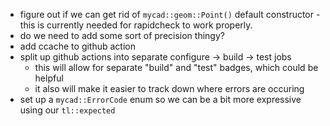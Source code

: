- figure out if we can get rid of `mycad::geom::Point()` default constructor -
  this is currently needed for rapidcheck to work properly.
- do we need to add some sort of precision thingy?
- add ccache to github action
- split up github actions into separate configure → build → test jobs
    - this will allow for separate "build" and "test" badges, which could be
      helpful
    - it also will make it easier to track down where errors are occuring
- set up a `mycad::ErrorCode` enum so we can be a bit more expressive using our
  `tl::expected`
